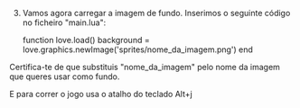 
3. Vamos agora carregar a imagem de fundo. 
Inserimos o seguinte código no ficheiro "main.lua":

	function love.load()
  		background = love.graphics.newImage('sprites/nome_da_imagem.png')
	end

Certifica-te de que substituis "nome_da_imagem" pelo nome da imagem que queres usar como fundo.

E para correr o jogo usa o atalho do teclado Alt+j

